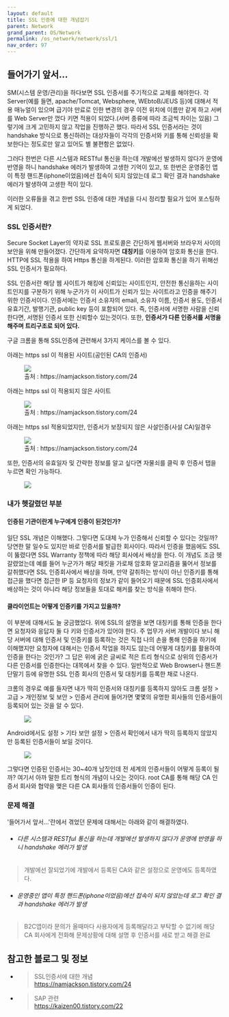 ```yaml
---
layout: default
title: SSL 인증에 대한 개념잡기
parent: Network
grand_parent: OS/Network
permalink: /os_network/network/ssl/1
nav_order: 97
---
```



## 들어가기 앞서...
  
SM(시스템 운영/관리)을 하다보면 SSL 인증서를 주기적으로 교체를 해야한다. 각 Server(예를 들면, apache/Tomcat, Websphere, WEbtoB/JEUS 등)에 대해서 적용 매뉴얼이 있으며 급기야 만료로 인한 변경의 경우 이전 위치에 이름만 같게 하고 서버를 Web Server만 껐다 키면 적용이 되었다.(서버 종류에 따라 조금씩 차이는 있음) 그렇기에 크게 고민하지 않고 작업을 진행하곤 했다. 따라서 SSL 인증서라는 것이 handshake 방식으로 통신하려는 대상자들이 각각의 인증서와 키를 통해 신뢰성을 확보한다는 정도로만 알고 있어도 별 불편함은 없었다.
  
그러다 한번은 다른 시스템과 RESTful 통신을 하는데 개발에선 발생하지 않다가 운영에 반영을 하니 handshake 에러가 발생하여 고생한 기억이 있고, 또 한번은 운영중인 앱이 특정 핸드폰(iphone이었음)에선 접속이 되지 않았는데 로그 확인 결과 handshake 에러가 발생하여 고생한 적이 있다.  
  
이러한 오류들을 겪고 한번 SSL 인증에 대한 개념을 다시 정리할 필요가 있어 포스팅하게 되었다. 
  
  
### SSL 인증서란?
  
 Secure Socket Layer의 약자로 SSL 프로토콜은 간단하게 웹서버와 브라우저 사이의 보안을 위해 만들어졌다. 간단하게 요약하자면 **대칭키**를 이용하여 암호화 통신을 한다. HTTP에 SSL 적용을 하여 Https 통신을 하게된다. 이러한 암호화 통신을 하기 위해선 SSL 인증서가 필요하다.  
  
 SSL 인증서란 해당 웹 사이트가 해킹에 신뢰있는 사이트인지, 안전한 통신을하는 사이트인지를 구분하기 위해 누군가가 이 사이트가 신뢰가 있는 사이트라고 인증을 해주기 위한 인증서이다. 인증서에는 인증서 소유자의 email, 소유자 이름, 인증서 용도, 인증서 유효기간, 발행기관, public key 등이 포함되어 있다. 즉, 인증서에 서명한 사람을 신뢰한다면, 서명된 인증서 또한 신뢰할수 있는것이다. 또한, **인증서가 다른 인증서를 서명을 해주며 트리구조로 되어 있다.**  
  
구글 크롬을 통해 SSL인증에 관련해서 3가지 케이스를 볼 수 있다.  
  
아래는 https ssl 이 적용된 사이트(공인된 CA의 인증서)  
<figure>
<img src="{{ "/media/img/network/ssl1.PNG" | absolute_url }}" />
<figcaption>출처 : https://namjackson.tistory.com/24 </figcaption>
</figure>
  
  
  
  
아래는 https ssl 이 적용되지 않은 사이트  
<figure>
<img src="{{ "/media/img/network/ssl2.png" | absolute_url }}" />
<figcaption>출처 : https://namjackson.tistory.com/24 </figcaption>
</figure>
  
  
  
  
아래는 https ssl  적용되었지만, 인증서가 보장되지 않은 사설인증(사설 CA)일경우
<figure>
<img src="{{ "/media/img/network/ssl3.png" | absolute_url }}" />
<figcaption>출처 : https://namjackson.tistory.com/24 </figcaption>
</figure>
  
  
  
또한, 인증서의 유효일자 및 간략한 정보를 알고 싶다면 자물쇠를 클릭 후 인증서 탭을 누르면 확인 가능하다.
<figure>
<img src="{{ "/media/img/network/ssl4.PNG" | absolute_url }}" />
</figure>
  
  
  
### 내가 헷갈렸던 부분

#### 인증된 기관이란게 누구에게 인증이 된것인가?  
  
 일단 SSL 개념은 이해했다. 그렇다면 도대체 누가 인증해서 신뢰할 수 있다는 것일까? 당연한 말 일수도 있지만 바로 인증서를 발급한 회사이다. 따라서 인증을 했음에도 SSL이 뚫렸다면 SSL Warranty 정책에 따라 해당 회사에서 배상을 한다. 이 개념도 조금 헷갈렸었는데 예를 들어 누군가가 해당 패킷을 가로채 암호화 알고리즘을 뚫어서 정보를 갈취했다면 SSL 인증회사에서 배상을 하며, 만약 갈취하는 방식이 아닌 인증키를 통해 접근을 했다면 접근한 IP 등 요청자의 정보가 같이 들어오기 때문에 SSL 인증회사에서 배상하는 것이 아니라 해당 정보들을 토대로 해커를 찾는 방식을 취해야 한다.  
  
#### 클라이언트는 어떻게 인증키를 가지고 있을까?
  
 이 부분에 대해서도 늘 궁금했었다. 위에 SSL의 설명을 보면 대칭키를 통해 인증을 한다면 요청자와 응답자 둘 다 키와 인증서가 있어야 한다. 주 업무가 서버 개발이다 보니 해당 서버에 대해 인증서 및 인증키를 등록하는 것은 직접 나의 손을 통해 인증을 하기에 이해했지만 요청자에 대해서는 인증서 작업을 하지도 않는데 어떻게 대칭키를 활용하여 인증을 한다는 것인가? 그 답은 위에 굵은 글씨로 적은 트리 형식으로 상위의 인증서가 다른 인증서를 인증한다는 대목에서 찾을 수 있다. 일반적으로 Web Browser나 핸드폰 단말기 등에 유명한 SSL 인증 회사의 인증서 및 대칭키를 등록한 채로 나온다.  
  
 크롬의 경우로 예를 들자면 내가 딱히 인증서와 대칭키를 등록하지 않아도 크롬 설정 > 고급 > 개인정보 및 보안 > 인증서 관리에 들어가면 몇몇의 유명한 회사들의 인증서들이 등록되어 있는 것을 알 수 있다.  
<figure>
<img src="{{ "/media/img/network/ssl5.PNG" | absolute_url }}" />
</figure>   
  
 Android에서도 설정 > 기타 보안 설정 > 인증서 확인에서 내가 딱히 등록하지 않았지만 등록된 인증서들이 보일 것이다.
 <figure>
<img src="{{ "/media/img/network/ssl6.jpg" | absolute_url }}" />
</figure>   
  
 그렇다면 인증된 인증서는 30~40개 남짓인데 전 세계의 인증서들이 어떻게 등록이 될까? 여기서 아까 말한 트리 형식의 개념이 나오는 것이다. root CA를 통해 해당 CA 인증서 회사와 협약을 맺은 다른 CA 회사들의 인증서들이 인증이 된다.  
  
  
### 문제 해결

 '들어가서 앞서...'란에서 겪었던 문제에 대해서는 아래와 같이 해결하였다.  
  
 * ###### 다른 시스템과 RESTful 통신을 하는데 개발에선 발생하지 않다가 운영에 반영을 하니 handshake 에러가 발생
  >개발에선 잘되었기에 개발에서 등록된 CA와 같은 설정으로 운영에도 등록하였다.  
  
 * ###### 운영중인 앱이 특정 핸드폰(iphone이었음)에선 접속이 되지 않았는데 로그 확인 결과 handshake 에러가 발생
  >B2C앱이라 문의가 올때마다 사용자에게 등록해달라고 부탁할 수 없기에 해당 CA 회사에게 전화해 문제상황에 대해 설명 후 인증서를 새로 받고 해결 완료  


## 참고한 블로그 및 정보

* >SSL인증서에 대한 개념  
https://namjackson.tistory.com/24

* >SAP 관련  
https://kaizen00.tistory.com/22

